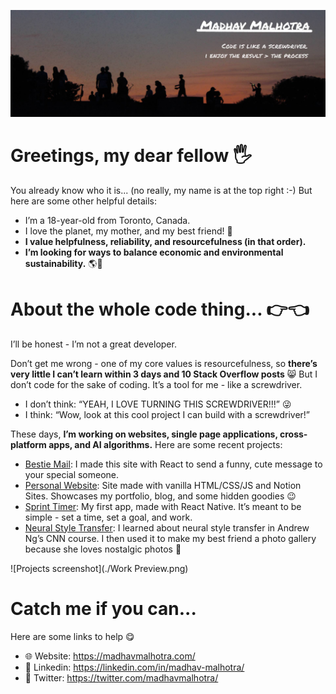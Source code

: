 ![Header](./Header.jpg)
# Greetings, my dear fellow 🖐️
You already know who it is... (no really, my name is at the top right :-) But here are some other helpful details:
- I’m a 18-year-old from Toronto, Canada. 
- I love the planet, my mother, and my best friend! 💖
- **I value helpfulness, reliability, and resourcefulness (in that order).** 
- **I’m looking for ways to balance economic and environmental sustainability.** 🌎👔

# About the whole code thing... 👉👈
I’ll be honest - I’m not a great developer. 

Don’t get me wrong - one of my core values is resourcefulness, so **there’s very little I can’t learn within 3 days and 10 Stack Overflow posts** 😸
But I don’t code for the sake of coding. It’s a tool for me - like a screwdriver. 
- I don’t think: “YEAH, I LOVE TURNING THIS SCREWDRIVER!!!” 😜
- I think: “Wow, look at this cool project I can build with a screwdriver!” 

These days, **I’m working on websites, single page applications, cross-platform apps, and AI algorithms.** Here are some recent projects:
- [Bestie Mail](https://github.com/Madhav-Malhotra/bestie-mail): I made this site with React to send a funny, cute message to your special someone. 
- [Personal Website](https://github.com/Madhav-Malhotra/Madhav-Malhotra.github.io): Site made with vanilla HTML/CSS/JS and Notion Sites. Showcases my portfolio, blog, and some hidden goodies 😉
- [Sprint Timer](https://github.com/Madhav-Malhotra/sprint-timer-app): My first app, made with React Native. It’s meant to be simple - set a time, set a goal, and work. 
- [Neural Style Transfer](https://github.com/Madhav-Malhotra/neural-style-transfer): I learned about neural style transfer in Andrew Ng’s CNN course. I then used it to make my best friend a photo gallery because she loves nostalgic photos 🤗

![Projects screenshot](./Work Preview.png)

# Catch me if you can... 

Here are some links to help 😋
- 🌐  Website: https://madhavmalhotra.com/ 
- 👔  Linkedin: https://linkedin.com/in/madhav-malhotra/
- 💬  Twitter: https://twitter.com/madhavmalhotra/

